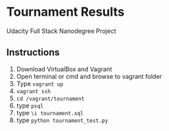 # Tournament Results
Udacity Full Stack Nanodegree Project

## Instructions
1. Download VirtualBox and Vagrant
2. Open terminal or cmd and browse to vagrant folder
3. Type `vagrant up`
4. `vagrant ssh`
5. `cd /vagrant/tournament`
6. type `psql`
7. type `\i tournament.sql`
8. type `python tournament_test.py`
